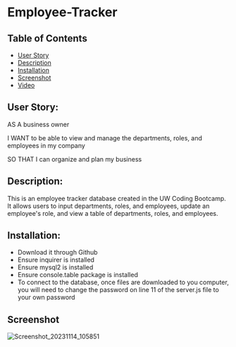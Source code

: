 # Employee-Tracker

## Table of Contents
- [User Story](#user-story)
- [Description](#description)
- [Installation](#installation)
- [Screenshot](#screenshot)
- [Video](#video)

## User Story:
AS A business owner

I WANT to be able to view and manage the departments, roles, and employees in my company

SO THAT I can organize and plan my business

## Description:
This is an employee tracker database created in the UW Coding Bootcamp. It allows users to input departments, roles, and employees, update an employee's role, and view a table of departments, roles, and employees.

## Installation:
- Download it through Github
- Ensure inquirer is installed
- Ensure mysql2 is installed
- Ensure console.table package is installed
- To connect to the database, once files are downloaded to you computer, you will need to change the password on line 11 of the server.js file to your own password

## Screenshot
![Screenshot_20231114_105851](https://github.com/AndresRey01/Employee-Tracker/assets/140764079/8f35fde6-881c-4c79-80c0-59755818c35a)
